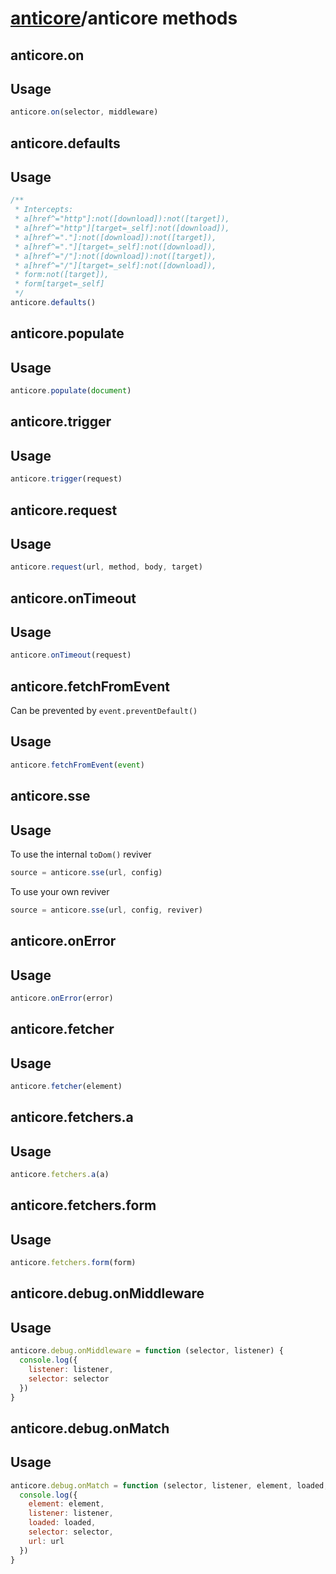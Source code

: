 # [anticore](../../#reference)/<a name="reference">anticore methods</a>


## anticore.on

## Usage

```js
anticore.on(selector, middleware)
```

## anticore.defaults

## Usage

```js
/**
 * Intercepts:
 * a[href^="http"]:not([download]):not([target]),
 * a[href^="http"][target=_self]:not([download]),
 * a[href^="."]:not([download]):not([target]),
 * a[href^="."][target=_self]:not([download]),
 * a[href^="/"]:not([download]):not([target]),
 * a[href^="/"][target=_self]:not([download]),
 * form:not([target]),
 * form[target=_self]
 */
anticore.defaults()
```

## anticore.populate

## Usage

```js
anticore.populate(document)
```

## anticore.trigger

## Usage

```js
anticore.trigger(request)
```

## anticore.request
## Usage

```js
anticore.request(url, method, body, target)
```

## anticore.onTimeout

## Usage

```js
anticore.onTimeout(request)
```

## anticore.fetchFromEvent

Can be prevented by `event.preventDefault()`

## Usage

```js
anticore.fetchFromEvent(event)
```

## anticore.sse

## Usage

To use the internal `toDom()` reviver

```js
source = anticore.sse(url, config)
```

To use your own reviver

```js
source = anticore.sse(url, config, reviver)
```

## anticore.onError

## Usage

```js
anticore.onError(error)
```

## anticore.fetcher

## Usage

```js
anticore.fetcher(element)
```

## anticore.fetchers.a

## Usage

```js
anticore.fetchers.a(a)
```

## anticore.fetchers.form

## Usage

```js
anticore.fetchers.form(form)
```

## anticore.debug.onMiddleware

## Usage

```js
anticore.debug.onMiddleware = function (selector, listener) {
  console.log({
    listener: listener,
    selector: selector
  })
}
```

## anticore.debug.onMatch

## Usage

```js
anticore.debug.onMatch = function (selector, listener, element, loaded, url) {
  console.log({
    element: element,
    listener: listener,
    loaded: loaded,
    selector: selector,
    url: url
  })
}
```